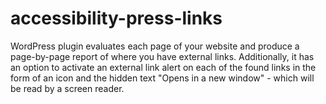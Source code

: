 # accessibility-press-links
WordPress plugin evaluates each page of your website and produce a page-by-page report of where you have external links. Additionally, it has an option to activate an external link alert on each of the found links in the form of an icon and the hidden text "Opens in a new window" - which will be read by a screen reader.
